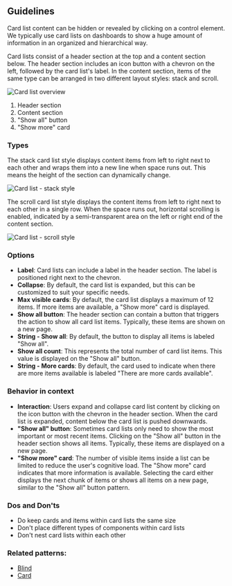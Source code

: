 ## Guidelines

Card list content can be hidden or revealed by clicking on a control element. We typically use card lists on dashboards to show a huge amount of information in an organized and hierarchical way.

Card lists consist of a header section at the top and a content section below. The header section includes an icon button with a chevron on the left, followed by the card list's label. In the content section, items of the same type can be arranged in two different layout styles: stack and scroll.

![Card list overview](https://www.figma.com/design/wEptRgAezDU1z80Cn3eZ0o/iX-Pattern-Illustrations?type=design&node-id=897-31906&mode=design&t=2pf1CqY5ifYKN3F2-1)

1. Header section
2. Content section
3. "Show all" button
4. "Show more" card

### Types

The stack card list style displays content items from left to right next to each other and wraps them into a new line when space runs out. This means the height of the section can dynamically change.

![Card list - stack style](https://www.figma.com/design/wEptRgAezDU1z80Cn3eZ0o/iX-Pattern-Illustrations?type=design&node-id=910-8581&mode=design&t=2pf1CqY5ifYKN3F2-1)

The scroll card list style displays the content items from left to right next to each other in a single row. When the space runs out, horizontal scrolling is enabled, indicated by a semi-transparent area on the left or right end of the content section.

![Card list - scroll style](https://www.figma.com/design/wEptRgAezDU1z80Cn3eZ0o/iX-Pattern-Illustrations?type=design&node-id=915-8647&mode=design&t=2pf1CqY5ifYKN3F2-1)

### Options

- **Label**: Card lists can include a label in the header section. The label is positioned right next to the chevron.
- **Collapse**: By default, the card list is expanded, but this can be customized to suit your specific needs.
- **Max visible cards**: By default, the card list displays a maximum of 12 items. If more items are available, a "Show more" card is displayed.
- **Show all button**: The header section can contain a button that triggers the action to show all card list items. Typically, these items are shown on a new page.
- **String - Show all**: By default, the button to display all items is labeled "Show all".
- **Show all count**: This represents the total number of card list items. This value is displayed on the "Show all" button.
- **String - More cards**: By default, the card used to indicate when there are more items available is labeled "There are more cards available".

### Behavior in context

- **Interaction**: Users expand and collapse card list content by clicking on the icon button with the chevron in the header section. When the card list is expanded, content below the card list is pushed downwards.
- **"Show all" button**: Sometimes card lists only need to show the most important or most recent items. Clicking on the "Show all" button in the header section shows all items. Typically, these items are displayed on a new page.
- **"Show more" card**: The number of visible items inside a list can be limited to reduce the user's cognitive load. The "Show more" card indicates that more information is available. Selecting the card either displays the next chunk of items or shows all items on a new page, similar to the "Show all" button pattern.

### Dos and Don'ts

- Do keep cards and items within card lists the same size
- Don't place different types of components within card lists
- Don't nest card lists within each other

### Related patterns:

- [Blind](../blind)
- [Card](../card)
